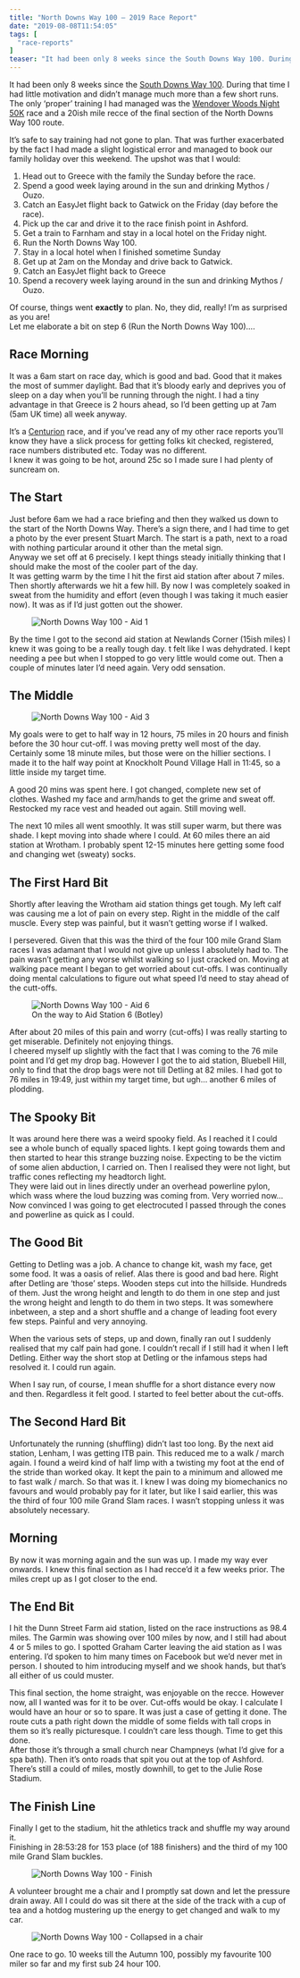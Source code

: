 ```yaml
---
title: "North Downs Way 100 – 2019 Race Report"
date: "2019-08-08T11:54:05"
tags: [
  "race-reports"
]
teaser: "It had been only 8 weeks since the South Downs Way 100. During that time I had little motivation and didn&#8217;t manage much more than a few short runs. The only &#8216;proper&#8217; training I had managed was the Wendover Woods Night 50K race and a 20ish mile recce of the final section of the North [&hellip;]\n"
---
```

It had been only 8 weeks since the [South Downs Way 100](https://kennetrunner.com/south-downs-way-100-2019-race-report/). During that time I had little motivation and didn’t manage much more than a few short runs. The only ‘proper’ training I had managed was the [Wendover Woods Night 50K](https://kennetrunner.com/wendover-woods-night-50k-2019-race-report/) race and a 20ish mile recce of the final section of the North Downs Way 100 route.

It’s safe to say training had not gone to plan. That was further exacerbated by the fact I had made a slight logistical error and managed to book our family holiday over this weekend. The upshot was that I would:

1.  Head out to Greece with the family the Sunday before the race.
2.  Spend a good week laying around in the sun and drinking Mythos / Ouzo.
3.  Catch an EasyJet flight back to Gatwick on the Friday (day before the race).
4.  Pick up the car and drive it to the race finish point in Ashford.
5.  Get a train to Farnham and stay in a local hotel on the Friday night.
6.  Run the North Downs Way 100.
7.  Stay in a local hotel when I finished sometime Sunday
8.  Get up at 2am on the Monday and drive back to Gatwick.
9.  Catch an EasyJet flight back to Greece
10.  Spend a recovery week laying around in the sun and drinking Mythos / Ouzo.

Of course, things went **exactly** to plan. No, they did, really! I’m as surprised as you are!  
Let me elaborate a bit on step 6 (Run the North Downs Way 100)….

Race Morning
------------

It was a 6am start on race day, which is good and bad. Good that it makes the most of summer daylight. Bad that it’s bloody early and deprives you of sleep on a day when you’ll be running through the night. I had a tiny advantage in that Greece is 2 hours ahead, so I’d been getting up at 7am (5am UK time) all week anyway.

It’s a [Centurion](https://centurionrunning.com/) race, and if you’ve read any of my other race reports you’ll know they have a slick process for getting folks kit checked, registered, race numbers distributed etc. Today was no different.  
I knew it was going to be hot, around 25c so I made sure I had plenty of suncream on.

The Start
---------

Just before 6am we had a race briefing and then they walked us down to the start of the North Downs Way. There’s a sign there, and I had time to get a photo by the ever present Stuart March. The start is a path, next to a road with nothing particular around it other than the metal sign.  
Anyway we set off at 6 precisely. I kept things steady initially thinking that I should make the most of the cooler part of the day.  
It was getting warm by the time I hit the first aid station after about 7 miles. Then shortly afterwards we hit a few hill. By now I was completely soaked in sweat from the humidity and effort (even though I was taking it much easier now). It was as if I’d just gotten out the shower.

<figure><img loading="lazy" decoding="async" src="assets/images/CENTR-19-NDW100-Aid1-Puttenham-234-1024x683.jpg" alt="North Downs Way 100 - Aid 1"></figure>

By the time I got to the second aid station at Newlands Corner (15ish miles) I knew it was going to be a really tough day. t felt like I was dehydrated. I kept needing a pee but when I stopped to go very little would come out. Then a couple of minutes later I’d need again. Very odd sensation.

The Middle
----------

<figure><img loading="lazy" decoding="async" src="assets/images/CENTR-19-NDW100-Aid3-BoxHill-135-1024x683.jpg" alt="North Downs Way 100 - Aid 3"></figure>

My goals were to get to half way in 12 hours, 75 miles in 20 hours and finish before the 30 hour cut-off. I was moving pretty well most of the day. Certainly some 18 minute miles, but those were on the hillier sections. I made it to the half way point at Knockholt Pound Village Hall in 11:45, so a little inside my target time.

A good 20 mins was spent here. I got changed, complete new set of clothes. Washed my face and arm/hands to get the grime and sweat off. Restocked my race vest and headed out again. Still moving well.

The next 10 miles all went smoothly. It was still super warm, but there was shade. I kept moving into shade where I could. At 60 miles there an aid station at Wrotham. I probably spent 12-15 minutes here getting some food and changing wet (sweaty) socks.

The First Hard Bit
------------------

Shortly after leaving the Wrotham aid station things get tough. My left calf was causing me a lot of pain on every step. Right in the middle of the calf muscle. Every step was painful, but it wasn’t getting worse if I walked.

I persevered. Given that this was the third of the four 100 mile Grand Slam races I was adamant that I would not give up unless I absolutely had to. The pain wasn’t getting any worse whilst walking so I just cracked on. Moving at walking pace meant I began to get worried about cut-offs. I was continually doing mental calculations to figure out what speed I’d need to stay ahead of the cutt-offs.

<figure><img loading="lazy" decoding="async" src="assets/images/CENTR-19-NDW100-Aid6-Botley-112-1024x683.jpg" alt="North Downs Way 100 - Aid 6"><figcaption>On the way to Aid Station 6 (Botley)</figcaption></figure>

After about 20 miles of this pain and worry (cut-offs) I was really starting to get miserable. Definitely not enjoying things.  
I cheered myself up slightly with the fact that I was coming to the 76 mile point and I’d get my drop bag. However I got the to aid station, Bluebell Hill, only to find that the drop bags were not till Detling at 82 miles. I had got to 76 miles in 19:49, just within my target time, but ugh… another 6 miles of plodding.

The Spooky Bit
--------------

It was around here there was a weird spooky field. As I reached it I could see a whole bunch of equally spaced lights. I kept going towards them and then started to hear this strange buzzing noise. Expecting to be the victim of some alien abduction, I carried on. Then I realised they were not light, but traffic cones reflecting my headtorch light.  
They were laid out in lines directly under an overhead powerline pylon, which wass where the loud buzzing was coming from. Very worried now…  
Now convinced I was going to get electrocuted I passed through the cones and powerline as quick as I could.

The Good Bit
------------

Getting to Detling was a job. A chance to change kit, wash my face, get some food. It was a oasis of relief. Alas there is good and bad here. Right after Detling are ‘those’ steps. Wooden steps cut into the hillside. Hundreds of them. Just the wrong height and length to do them in one step and just the wrong height and length to do them in two steps. It was somewhere inbetween, a step and a short shuffle and a change of leading foot every few steps. Painful and very annoying.

When the various sets of steps, up and down, finally ran out I suddenly realised that my calf pain had gone. I couldn’t recall if I still had it when I left Detling. Either way the short stop at Detling or the infamous steps had resolved it. I could run again.

When I say run, of course, I mean shuffle for a short distance every now and then. Regardless it felt good. I started to feel better about the cut-offs.

The Second Hard Bit
-------------------

Unfortunately the running (shuffling) didn’t last too long. By the next aid station, Lenham, I was getting ITB pain. This reduced me to a walk / march again. I found a weird kind of half limp with a twisting my foot at the end of the stride than worked okay. It kept the pain to a minimum and allowed me to fast walk / march. So that was it. I knew I was doing my biomechanics no favours and would probably pay for it later, but like I said earlier, this was the third of four 100 mile Grand Slam races. I wasn’t stopping unless it was absolutely necessary.

Morning
-------

By now it was morning again and the sun was up. I made my way ever onwards. I knew this final section as I had recce’d it a few weeks prior. The miles crept up as I got closer to the end.

The End Bit
-----------

I hit the Dunn Street Farm aid station, listed on the race instructions as 98.4 miles. The Garmin was showing over 100 miles by now, and I still had about 4 or 5 miles to go. I spotted Graham Carter leaving the aid station as I was entering. I’d spoken to him many times on Facebook but we’d never met in person. I shouted to him introducing myself and we shook hands, but that’s all either of us could muster.

This final section, the home straight, was enjoyable on the recce. However now, all I wanted was for it to be over. Cut-offs would be okay. I calculate I would have an hour or so to spare. It was just a case of getting it done. The route cuts a path right down the middle of some fields with tall crops in them so it’s really picturesque. I couldn’t care less though. Time to get this done.  
After those it’s through a small church near Champneys (what I’d give for a spa bath). Then it’s onto roads that spit you out at the top of Ashford. There’s still a could of miles, mostly downhill, to get to the Julie Rose Stadium.

The Finish Line
---------------

Finally I get to the stadium, hit the athletics track and shuffle my way around it.  
Finishing in 28:53:28 for 153 place (of 188 finishers) and the third of my 100 mile Grand Slam buckles.

<figure><img loading="lazy" decoding="async" src="assets/images/CENTR-19-NDW100-FINISH-669-1024x683.jpg" alt="North Downs Way 100 - Finish"></figure>

A volunteer brought me a chair and I promptly sat down and let the pressure drain away. All I could do was sit there at the side of the track with a cup of tea and a hotdog mustering up the energy to get changed and walk to my car.

<figure><img loading="lazy" decoding="async" src="assets/images/IMG_20190804_110550-1024x768.jpg" alt="North Downs Way 100 - Collapsed in a chair"></figure>

One race to go. 10 weeks till the Autumn 100, possibly my favourite 100 miler so far and my first sub 24 hour 100.
